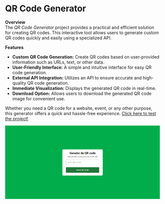 # QR Code Generator

**Overview**  
The *QR Code Generator* project provides a practical and efficient solution for creating QR codes. This interactive tool allows users to generate custom QR codes quickly and easily using a specialized API.

**Features**

- **Custom QR Code Generation:** Create QR codes based on user-provided information such as URLs, text, or other data.
- **User-Friendly Interface:** A simple and intuitive interface for easy QR code generation.
- **External API Integration:** Utilizes an API to ensure accurate and high-quality QR code generation.
- **Immediate Visualization:** Displays the generated QR code in real-time.
- **Download Option:** Allows users to download the generated QR code image for convenient use.

Whether you need a QR code for a website, event, or any other purpose, this generator offers a quick and hassle-free experience.
<a href="https://vinicius-rodriguess.github.io/QR-Code-Generator/" target="_blank">
Click here to test the project!</a>
<p></p>
<img src="./src/img/qrcode.png"/>